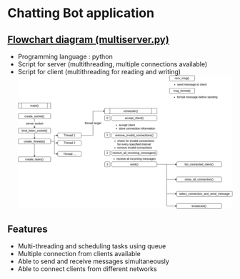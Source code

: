 # Chatting Bot application 

## [Flowchart diagram (multiserver.py)](https://github.com/seonwoo960000/skill_stack/blob/main/Chatting%20Bot/scripts/multiserver.py) 
 * Programming language : python 
 * Script for server (multithreading, multiple connections available) 
 * Script for client (multithreading for reading and writing) 
![Flowchar](diagrams/chatBotServer.png)

## Features
 * Multi-threading and scheduling tasks using queue 
 * Multiple connection from clients available
 * Able to send and receive messages simultaneously 
 * Able to connect clients from different networks 
